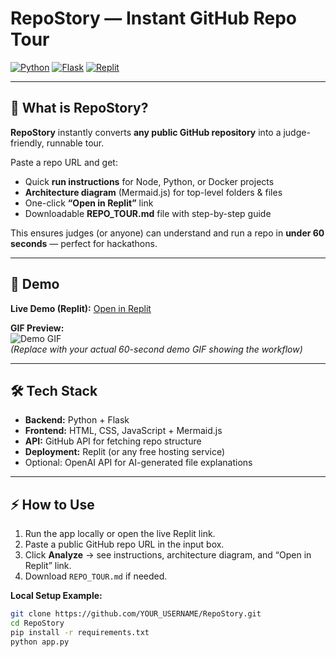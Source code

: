 # RepoStory — Instant GitHub Repo Tour

[![Python](https://img.shields.io/badge/Python-3.11-blue?logo=python)](https://www.python.org/)
[![Flask](https://img.shields.io/badge/Flask-2.3.2-lightgrey?logo=flask)](https://flask.palletsprojects.com/)
[![Replit](https://img.shields.io/badge/Replit-Live-7f5af0?logo=replit)](https://replit.com/@YOUR_USERNAME/RepoStory)

---

## 🚀 What is RepoStory?

**RepoStory** instantly converts **any public GitHub repository** into a judge-friendly, runnable tour.  

Paste a repo URL and get:

- Quick **run instructions** for Node, Python, or Docker projects  
- **Architecture diagram** (Mermaid.js) for top-level folders & files  
- One-click **“Open in Replit”** link  
- Downloadable **REPO_TOUR.md** file with step-by-step guide  

This ensures judges (or anyone) can understand and run a repo in **under 60 seconds** — perfect for hackathons.

---

## 🎯 Demo

**Live Demo (Replit):** [Open in Replit](https://replit.com/@YOUR_USERNAME/RepoStory)  

**GIF Preview:**  
![Demo GIF](https://via.placeholder.com/600x300.png?text=Paste+repo+URL+→+Analyze+→+Open+in+Replit)  
*(Replace with your actual 60-second demo GIF showing the workflow)*

---

## 🛠 Tech Stack

- **Backend:** Python + Flask  
- **Frontend:** HTML, CSS, JavaScript + Mermaid.js  
- **API:** GitHub API for fetching repo structure  
- **Deployment:** Replit (or any free hosting service)  
- Optional: OpenAI API for AI-generated file explanations  

---

## ⚡ How to Use

1. Run the app locally or open the live Replit link.  
2. Paste a public GitHub repo URL in the input box.  
3. Click **Analyze** → see instructions, architecture diagram, and “Open in Replit” link.  
4. Download `REPO_TOUR.md` if needed.  

**Local Setup Example:**
```bash
git clone https://github.com/YOUR_USERNAME/RepoStory.git
cd RepoStory
pip install -r requirements.txt
python app.py

